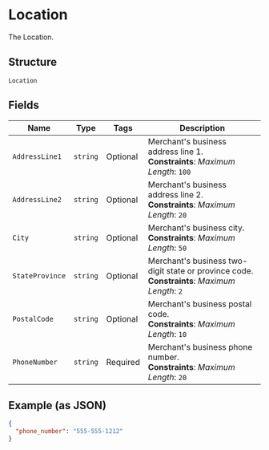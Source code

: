 
# Location

The Location.

## Structure

`Location`

## Fields

| Name | Type | Tags | Description |
|  --- | --- | --- | --- |
| `AddressLine1` | `string` | Optional | Merchant's business address line 1.<br>**Constraints**: *Maximum Length*: `100` |
| `AddressLine2` | `string` | Optional | Merchant's business address line 2.<br>**Constraints**: *Maximum Length*: `20` |
| `City` | `string` | Optional | Merchant's business city.<br>**Constraints**: *Maximum Length*: `50` |
| `StateProvince` | `string` | Optional | Merchant's business two-digit state or province code.<br>**Constraints**: *Maximum Length*: `2` |
| `PostalCode` | `string` | Optional | Merchant's business postal code.<br>**Constraints**: *Maximum Length*: `10` |
| `PhoneNumber` | `string` | Required | Merchant's business phone number.<br>**Constraints**: *Maximum Length*: `20` |

## Example (as JSON)

```json
{
  "phone_number": "555-555-1212"
}
```

